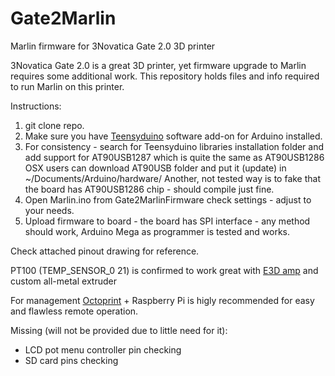 # Gate2Marlin
Marlin firmware for 3Novatica Gate 2.0 3D printer

3Novatica Gate 2.0 is a great 3D printer, yet firmware upgrade to Marlin requires some additional work.
This repository holds files and info required to run Marlin on this printer.

Instructions:

1. git clone repo.
2. Make sure you have <a href="https://www.pjrc.com/teensy/td_download.html" target=_blank>Teensyduino</a> software add-on for Arduino installed.
3. For consistency - search for Teensyduino libraries installation folder and add support for AT90USB1287 which is quite the same as AT90USB1286
	OSX users can download AT90USB folder and put it (update) in ~/Documents/Arduino/hardware/
	Another, not tested way is to fake that the board has AT90USB1286 chip - should compile just fine.
4. Open Marlin.ino from Gate2MarlinFirmware check settings - adjust to your needs.
5. Upload firmware to board - the board has SPI interface - any method should work, Arduino Mega as programmer is tested and works.

Check attached pinout drawing for reference.

PT100 (TEMP_SENSOR_0 21) is confirmed to work great with <a href="https://e3d-online.com/v6-pt100-sensor-kit" target=_blank>E3D amp</a> and custom all-metal extruder

For management <a href="https://octoprint.org/" target=_blank>Octoprint</a> + Raspberry Pi is higly recommended for easy and flawless remote operation.

Missing (will not be provided due to little need for it):
- LCD pot menu controller pin checking
- SD card pins checking